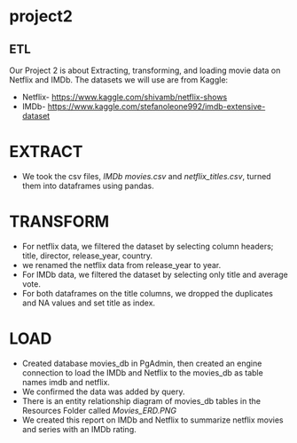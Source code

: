 # project2
## ETL
Our Project 2 is about Extracting, transforming, and loading movie data on Netflix and IMDb. 
The datasets we will use are from Kaggle:

*	Netflix- https://www.kaggle.com/shivamb/netflix-shows
*	IMDb- https://www.kaggle.com/stefanoleone992/imdb-extensive-dataset 

# EXTRACT
* We took the csv files, *IMDb movies.csv* and *netflix_titles.csv*, turned them into dataframes using pandas.
# TRANSFORM
* For netflix data, we filtered the dataset by selecting column headers; title, director, release_year, country.
* we renamed the netflix data from release_year to year.
* For IMDb data, we filtered the dataset by selecting only title and average vote.
* For both dataframes on the title columns, we dropped the duplicates and NA values and set title as index.
# LOAD
* Created database movies_db in PgAdmin, then created an engine connection to load the IMDb and Netflix to the movies_db as table names imdb and netflix.
* We confirmed the data was added by query.
* There is an entity relationship diagram of movies_db tables in the Resources Folder called *Movies_ERD.PNG*
* We created this report on IMDb and Netflix to summarize netflix movies and series with an IMDb rating.
